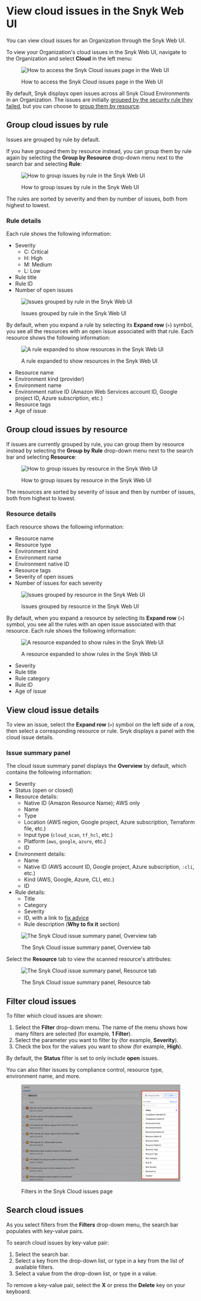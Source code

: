 # View cloud issues in the Snyk Web UI

You can view cloud issues for an Organization through the Snyk Web UI.

To view your Organization's cloud issues in the Snyk Web UI, navigate to the Organization and select **Cloud** in the left menu:

<figure><img src="../../../.gitbook/assets/snyk-cloud-access-issues-page-3.png" alt="How to access the Snyk Cloud issues page in the Web UI"><figcaption><p>How to access the Snyk Cloud issues page in the Web UI</p></figcaption></figure>

By default, Snyk displays open issues across all Snyk Cloud Environments in an Organization. The issues are initially [grouped by the security rule they failed](view-cloud-issues-in-the-snyk-web-ui.md#group-cloud-issues-by-rule), but you can choose to [group them by resource](view-cloud-issues-in-the-snyk-web-ui.md#group-cloud-issues-by-resource).

## Group cloud issues by rule

Issues are grouped by rule by default.

If you have grouped them by resource instead, you can group them by rule again by selecting the **Group by Resource** drop-down menu next to the search bar and selecting **Rule**:

<figure><img src="../../../.gitbook/assets/snyk-cloud-how-to-group-by-rule-3.png" alt="How to group issues by rule in the Snyk Web UI"><figcaption><p>How to group issues by rule in the Snyk Web UI</p></figcaption></figure>

The rules are sorted by severity and then by number of issues, both from highest to lowest.

### Rule details

Each rule shows the following information:

* Severity
  * C: Critical
  * H: High
  * M: Medium
  * L: Low
* Rule title
* Rule ID
* Number of open issues

<figure><img src="../../../.gitbook/assets/snyk-cloud-grouped-by-rule-3.png" alt="Issues grouped by rule in the Snyk Web UI"><figcaption><p>Issues grouped by rule in the Snyk Web UI</p></figcaption></figure>

By default, when you expand a rule by selecting its **Expand row** (`>`) symbol, you see all the resources with an open issue associated with that rule. Each resource shows the following information:

<figure><img src="../../../.gitbook/assets/snyk-cloud-grouped-by-rule-resource-4.png" alt="A rule expanded to show resources in the Snyk Web UI"><figcaption><p>A rule expanded to show resources in the Snyk Web UI</p></figcaption></figure>

* Resource name
* Environment kind (provider)
* Environment name
* Environment native ID (Amazon Web Services account ID, Google project ID, Azure subscription, etc.)
* Resource tags
* Age of issue

## Group cloud issues by resource

If issues are currently grouped by rule, you can group them by resource instead by selecting the **Group by Rule** drop-down menu next to the search bar and selecting **Resource**:

<figure><img src="../../../.gitbook/assets/snyk-cloud-how-to-group-by-resource-3.png" alt="How to group issues by resource in the Snyk Web UI"><figcaption><p>How to group issues by resource in the Snyk Web UI</p></figcaption></figure>

The resources are sorted by severity of issue and then by number of issues, both from highest to lowest.

### Resource details

Each resource shows the following information:

* Resource name
* Resource type
* Environment kind
* Environment name
* Environment native ID
* Resource tags
* Severity of open issues
* Number of issues for each severity

<figure><img src="../../../.gitbook/assets/snyk-cloud-grouped-by-resource-3.png" alt="Issues grouped by resource in the Snyk Web UI"><figcaption><p>Issues grouped by resource in the Snyk Web UI</p></figcaption></figure>

By default, when you expand a resource by selecting its **Expand row** (`>`) symbol, you see all the rules with an open issue associated with that resource. Each rule shows the following information:

<figure><img src="../../../.gitbook/assets/snyk-cloud-grouped-by-resource-rule-4.png" alt="A resource expanded to show rules in the Snyk Web UI"><figcaption><p>A resource expanded to show rules in the Snyk Web UI</p></figcaption></figure>

* Severity
* Rule title
* Rule category
* Rule ID
* Age of issue

## View cloud issue details

To view an issue, select the **Expand row** (`>`) symbol on the left side of a row, then select a corresponding resource or rule. Snyk displays a panel with the cloud issue details.

### Issue summary panel

The cloud issue summary panel displays the **Overview** by default, which contains the following information:

* Severity
* Status (open or closed)
* Resource details:
  * Native ID (Amazon Resource Name); AWS only
  * Name
  * Type
  * Location (AWS region, Google project, Azure subscription, Terraform file, etc.)
  * Input type (`cloud_scan`, `tf_hcl`, etc.)
  * Platform (`aws`, `google`, `azure`, etc.)
  * ID
* Environment details:
  * Name
  * Native ID (AWS account ID, Google project, Azure subscription, `:cli`, etc.)
  * Kind (AWS, Google, Azure, CLI, etc.)
  * ID
* Rule details:
  * Title
  * Category
  * Severity
  * ID, with a link to [fix advice](https://snyk.io/security-rules/cloud)
  * Rule description (**Why to fix it** section)

<figure><img src="../../../.gitbook/assets/snyk-cloud-issue-panel-overview-2.png" alt="The Snyk Cloud issue summary panel, Overview tab"><figcaption><p>The Snyk Cloud issue summary panel, Overview tab</p></figcaption></figure>

Select the **Resource** tab to view the scanned resource's attributes:

<figure><img src="../../../.gitbook/assets/snyk-cloud-issue-panel-resource-2.png" alt="The Snyk Cloud issue summary panel, Resource tab"><figcaption><p>The Snyk Cloud issue summary panel, Resource tab</p></figcaption></figure>

## Filter cloud issues

To filter which cloud issues are shown:

1. Select the **Filter** drop-down menu. The name of the menu shows how many filters are selected (for example, **1 Filter**).
2. Select the parameter you want to filter by (for example, **Severity**).
3. Check the box for the values you want to show (for example, **High**).

By default, the **Status** filter is set to only include **open** issues.

You can also filter issues by compliance control, resource type, environment name, and more.

<figure><img src="../../../.gitbook/assets/snyk-cloud-issue-filters-4.png" alt="Filters in the Snyk Cloud issues page"><figcaption><p>Filters in the Snyk Cloud issues page</p></figcaption></figure>

## Search cloud issues

As you select filters from the **Filters** drop-down menu, the search bar populates with key-value pairs.

To search cloud issues by key-value pair:

1. Select the search bar.
2. Select a key from the drop-down list, or type in a key from the list of available filters.
3. Select a value from the drop-down list, or type in a value.

To remove a key-value pair, select the **X** or press the **Delete** key on your keyboard.
